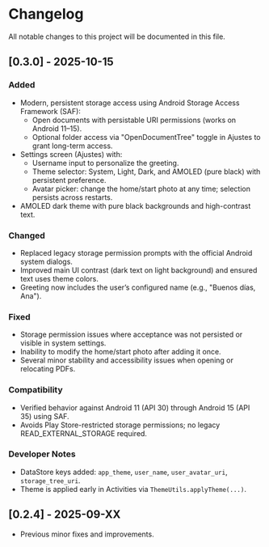 # Changelog

All notable changes to this project will be documented in this file.

## [0.3.0] - 2025-10-15

### Added
- Modern, persistent storage access using Android Storage Access Framework (SAF):
  - Open documents with persistable URI permissions (works on Android 11–15).
  - Optional folder access via "OpenDocumentTree" toggle in Ajustes to grant long-term access.
- Settings screen (Ajustes) with:
  - Username input to personalize the greeting.
  - Theme selector: System, Light, Dark, and AMOLED (pure black) with persistent preference.
  - Avatar picker: change the home/start photo at any time; selection persists across restarts.
- AMOLED dark theme with pure black backgrounds and high-contrast text.

### Changed
- Replaced legacy storage permission prompts with the official Android system dialogs.
- Improved main UI contrast (dark text on light background) and ensured text uses theme colors.
- Greeting now includes the user’s configured name (e.g., "Buenos días, Ana").

### Fixed
- Storage permission issues where acceptance was not persisted or visible in system settings.
- Inability to modify the home/start photo after adding it once.
- Several minor stability and accessibility issues when opening or relocating PDFs.

### Compatibility
- Verified behavior against Android 11 (API 30) through Android 15 (API 35) using SAF.
- Avoids Play Store-restricted storage permissions; no legacy READ_EXTERNAL_STORAGE required.

### Developer Notes
- DataStore keys added: `app_theme`, `user_name`, `user_avatar_uri`, `storage_tree_uri`.
- Theme is applied early in Activities via `ThemeUtils.applyTheme(...)`.

## [0.2.4] - 2025-09-XX
- Previous minor fixes and improvements.


